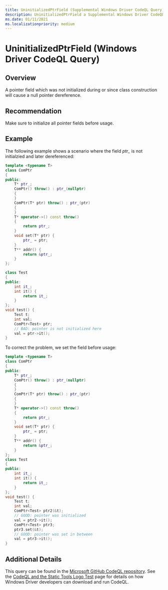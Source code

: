 ```yaml
---
title: UninitializedPtrField (Supplemental Windows Driver CodeQL Query)
description: UninitializedPtrField a Supplemental Windows Driver CodeQL Query
ms.date: 01/11/2021
ms.localizationpriority: medium
---
```


# UninitializedPtrField (Windows Driver CodeQL Query)

## Overview

A pointer field which was not initialized during or since class construction will cause a null pointer dereference.

## Recommendation

Make sure to initialize all pointer fields before usage.

## Example

The following example shows a scenario where the field *ptr_* is not initialzied and later dereferenced:

```cpp
template <typename T>
class ComPtr
{
public:
	T* ptr_;
	ComPtr() throw() : ptr_(nullptr)
	{
	}
	ComPtr(T* ptr) throw() : ptr_(ptr)
	{
	}
	T* operator->() const throw()
	{
		return ptr_;
	}
	void set(T* ptr) {
		ptr_ = ptr;
	}
	T** addr() {
		return &ptr_;
	}
};

class Test
{
public:
	int it_;
	int it() {
		return it_;
	}
};
void test() {
	Test t;
	int val;
	ComPtr<Test> ptr;
	// BAD: pointer is not initialized here
	val = ptr->it();
}
```

To correct the problem, we set the field before usage:

```cpp
template <typename T>
class ComPtr
{
public:
	T* ptr_;
	ComPtr() throw() : ptr_(nullptr)
	{
	}
	ComPtr(T* ptr) throw() : ptr_(ptr)
	{
	}
	T* operator->() const throw()
	{
		return ptr_;
	}
	void set(T* ptr) {
		ptr_ = ptr;
	}
	T** addr() {
		return &ptr_;
	}
};
class Test
{
public:
	int it_;
	int it() {
		return it_;
	}
};
void test() {
	Test t;
	int val;
	ComPtr<Test> ptr2(&t);
	// GOOD: pointer was initialized
	val = ptr2->it();
	ComPtr<Test> ptr3;
	ptr3.set(&t);
	// GOOD: pointer was set in between
	val = ptr3->it();
}
```

## Additional Details

This query can be found in the [Microsoft GitHub CodeQL repository](https://github.com/microsoft/Windows-Driver-Developer-Supplemental-Tools).  See the [CodeQL and the Static Tools Logo Test](./static-tools-and-codeql.md) page for details on how Windows Driver developers can download and run CodeQL.

